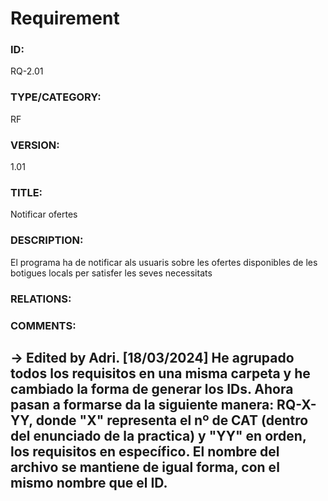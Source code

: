 # Requirement

### ID:
RQ-2.01
### TYPE/CATEGORY:
RF
### VERSION:
1.01
### TITLE:
Notificar ofertes
### DESCRIPTION:
El programa ha de notificar als usuaris sobre les ofertes disponibles de les botigues locals per satisfer les seves necessitats
### RELATIONS:

### COMMENTS:
&rarr; Edited by Adri. [18/03/2024] He agrupado todos los requisitos en una misma carpeta y he cambiado la forma de generar los IDs. Ahora pasan a formarse da la siguiente manera: RQ-X-YY, donde "X" representa el nº de CAT (dentro del enunciado de la practica) y "YY" en orden, los requisitos en específico. El nombre del archivo se mantiene de igual forma, con el mismo nombre que el ID. 
---
